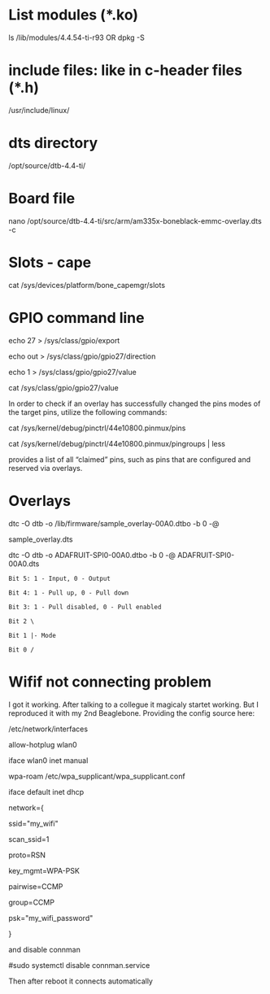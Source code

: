 # List modules (*.ko)

ls /lib/modules/4.4.54-ti-r93
OR
dpkg -S 

# include files: like in c-header files (*.h)
/usr/include/linux/

# dts directory
/opt/source/dtb-4.4-ti/

# Board file
nano /opt/source/dtb-4.4-ti/src/arm/am335x-boneblack-emmc-overlay.dts -c

# Slots - cape
cat /sys/devices/platform/bone_capemgr/slots

# GPIO command line

echo 27 > /sys/class/gpio/export

echo out > /sys/class/gpio/gpio27/direction

echo 1 > /sys/class/gpio/gpio27/value

cat /sys/class/gpio/gpio27/value


 In order to check if an overlay has successfully changed the pins modes of the target pins, utilize the following commands:

cat /sys/kernel/debug/pinctrl/44e10800.pinmux/pins

cat /sys/kernel/debug/pinctrl/44e10800.pinmux/pingroups | less

provides a list of all “claimed” pins, such as pins that are configured and reserved via overlays.


# Overlays

dtc -O dtb -o /lib/firmware/sample_overlay-00A0.dtbo -b 0 -@

sample_overlay.dts

dtc -O dtb -o ADAFRUIT-SPI0-00A0.dtbo -b 0 -@ ADAFRUIT-SPI0-00A0.dts

    Bit 5: 1 - Input, 0 - Output

    Bit 4: 1 - Pull up, 0 - Pull down

    Bit 3: 1 - Pull disabled, 0 - Pull enabled

    Bit 2 \

    Bit 1 |- Mode

    Bit 0 /


# Wifif not connecting problem


I got it working. After talking to a collegue it magicaly startet working. But I reproduced it with my 2nd Beaglebone. Providing the config source here:

/etc/network/interfaces

allow-hotplug wlan0

iface wlan0 inet manual

  wpa-roam /etc/wpa_supplicant/wpa_supplicant.conf
  
iface default inet dhcp


network={

ssid="my_wifi"

scan_ssid=1

proto=RSN

key_mgmt=WPA-PSK

pairwise=CCMP

group=CCMP

psk="my_wifi_password"

}

and disable connman

#sudo systemctl disable connman.service

Then after reboot it connects automatically

